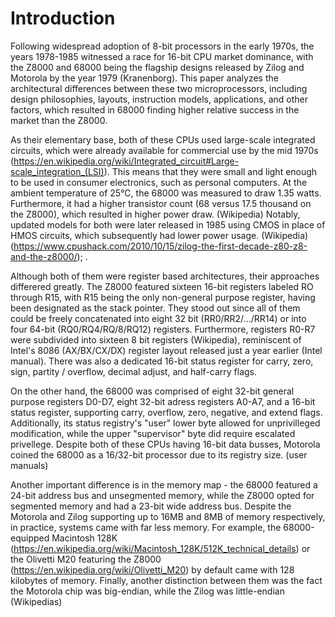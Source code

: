 # Introduction

Following widespread adoption of 8-bit processors in the early 1970s, the years 1978-1985 witnessed a race for 16-bit CPU market dominance, with the Z8000 and  68000 being the flagship designs released by Zilog and Motorola by the year 1979 (Kranenborg). This paper analyzes the architectural differences between these two microprocessors, including design philosophies, layouts, instruction models, applications, and other factors, which resulted in 68000 finding higher relative success in the market than the Z8000.

As their elementary base, both of these CPUs used large-scale integrated circuits, which were already available for commercial use by the mid 1970s (https://en.wikipedia.org/wiki/Integrated_circuit#Large-scale_integration_(LSI)). This means that they were small and light enough to be used in consumer electronics, such as personal computers. At the ambient temperature of 25°C, the 68000 was measured to draw 1.35 watts. Furthermore, it had a higher transistor count (68 versus 17.5 thousand on the Z8000), which resulted in higher power draw. (Wikipedia) Notably, updated models for both were later released in 1985 using CMOS in place of HMOS circuits, which subsequently had lower power usage. (Wikipedia)(https://www.cpushack.com/2010/10/15/zilog-the-first-decade-z80-z8-and-the-z8000/); .

Although both of them were register based architectures, their approaches differered greatly. The Z8000 featured sixteen 16-bit registers labeled RO through R15, with R15 being the only non-general purpose register, having been designated as the stack pointer. They stood out since all of them could be freely concatenated into eight 32 bit (RR0/RR2/.../RR14) or into four 64-bit (RQ0/RQ4/RQ/8/RQ12) registers. Furthermore, registers R0-R7 were subdivided into sixteen 8 bit registers (Wikipedia), reminiscent of Intel's 8086 (AX/BX/CX/DX) register layout released just a year earlier (Intel manual). There was also a dedicated 16-bit status register for carry, zero, sign, partity / overflow, decimal adjust, and half-carry flags. 

On the other hand, the 68000 was comprised of eight 32-bit general purpose registers D0-D7, eight 32-bit adress registers A0-A7, and a 16-bit status register, supporting carry, overflow, zero, negative, and extend flags. Additionally, its status registry's "user" lower byte allowed for unprivilleged modification, while the upper "supervisor" byte did require escalated privellege. Despite both of these CPUs having 16-bit data busses, Motorola coined the 68000 as a 16/32-bit processor due to its registry size. (user manuals)

Another important difference is in the memory map - the 68000 featured a 24-bit address bus and unsegmented memory, while the Z8000 opted for segmented memory and had a 23-bit wide address bus. Despite the Motorola and Zilog supporting up to 16MB and 8MB of memory respectively, in practice, systems came with far less memory. For example, the 68000-equipped Macintosh 128K (https://en.wikipedia.org/wiki/Macintosh_128K/512K_technical_details) or the Olivetti M20 featuring the Z8000 (https://en.wikipedia.org/wiki/Olivetti_M20) by default came with 128 kilobytes of memory. Finally, another distinction between them was the fact the Motorola chip was big-endian, while the Zilog was little-endian (Wikipedias)


